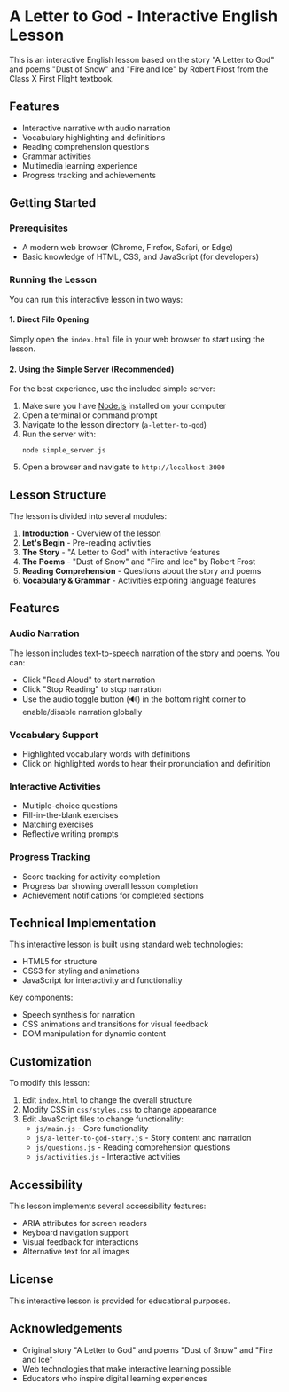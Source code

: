 # A Letter to God - Interactive English Lesson

This is an interactive English lesson based on the story "A Letter to God" and poems "Dust of Snow" and "Fire and Ice" by Robert Frost from the Class X First Flight textbook.

## Features

- Interactive narrative with audio narration
- Vocabulary highlighting and definitions
- Reading comprehension questions
- Grammar activities
- Multimedia learning experience
- Progress tracking and achievements

## Getting Started

### Prerequisites

- A modern web browser (Chrome, Firefox, Safari, or Edge)
- Basic knowledge of HTML, CSS, and JavaScript (for developers)

### Running the Lesson

You can run this interactive lesson in two ways:

#### 1. Direct File Opening

Simply open the `index.html` file in your web browser to start using the lesson.

#### 2. Using the Simple Server (Recommended)

For the best experience, use the included simple server:

1. Make sure you have [Node.js](https://nodejs.org/) installed on your computer
2. Open a terminal or command prompt
3. Navigate to the lesson directory (`a-letter-to-god`)
4. Run the server with:
   ```
   node simple_server.js
   ```
5. Open a browser and navigate to `http://localhost:3000`

## Lesson Structure

The lesson is divided into several modules:

1. **Introduction** - Overview of the lesson
2. **Let's Begin** - Pre-reading activities
3. **The Story** - "A Letter to God" with interactive features
4. **The Poems** - "Dust of Snow" and "Fire and Ice" by Robert Frost
5. **Reading Comprehension** - Questions about the story and poems
6. **Vocabulary & Grammar** - Activities exploring language features

## Features

### Audio Narration

The lesson includes text-to-speech narration of the story and poems. You can:
- Click "Read Aloud" to start narration
- Click "Stop Reading" to stop narration
- Use the audio toggle button (🔊) in the bottom right corner to enable/disable narration globally

### Vocabulary Support

- Highlighted vocabulary words with definitions
- Click on highlighted words to hear their pronunciation and definition

### Interactive Activities

- Multiple-choice questions
- Fill-in-the-blank exercises
- Matching exercises
- Reflective writing prompts

### Progress Tracking

- Score tracking for activity completion
- Progress bar showing overall lesson completion
- Achievement notifications for completed sections

## Technical Implementation

This interactive lesson is built using standard web technologies:

- HTML5 for structure
- CSS3 for styling and animations
- JavaScript for interactivity and functionality

Key components:
- Speech synthesis for narration
- CSS animations and transitions for visual feedback
- DOM manipulation for dynamic content

## Customization

To modify this lesson:

1. Edit `index.html` to change the overall structure
2. Modify CSS in `css/styles.css` to change appearance
3. Edit JavaScript files to change functionality:
   - `js/main.js` - Core functionality
   - `js/a-letter-to-god-story.js` - Story content and narration
   - `js/questions.js` - Reading comprehension questions
   - `js/activities.js` - Interactive activities

## Accessibility

This lesson implements several accessibility features:

- ARIA attributes for screen readers
- Keyboard navigation support
- Visual feedback for interactions
- Alternative text for all images

## License

This interactive lesson is provided for educational purposes.

## Acknowledgements

- Original story "A Letter to God" and poems "Dust of Snow" and "Fire and Ice"
- Web technologies that make interactive learning possible
- Educators who inspire digital learning experiences
